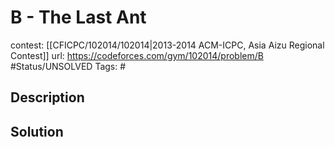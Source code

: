 # B - The Last Ant

contest: [[CFICPC/102014/102014|2013-2014 ACM-ICPC, Asia Aizu Regional Contest]]
url: https://codeforces.com/gym/102014/problem/B
#Status/UNSOLVED
Tags: #

## Description

## Solution

